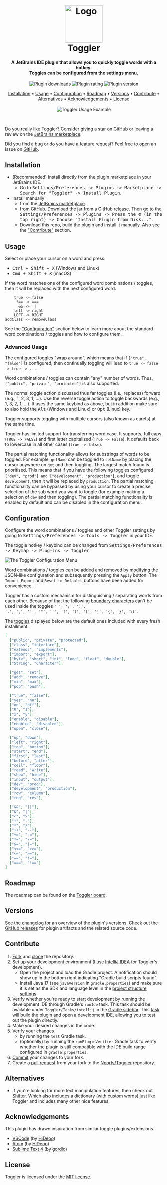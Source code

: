 <h1 align="center">
  <br>
  <a href="https://github.com/Noorts/Toggler"><img src="src/main/resources/META-INF/pluginIcon_dark.svg" width="120" height="120" alt="Logo"></a>
  <br>
  Toggler
  <br>
</h1>
<h4 align="center">
  A JetBrains IDE plugin that allows you to quickly toggle words with a hotkey.<br>
  Toggles can be configured from the settings menu.
</h4>
<p align="center">
  <a href="https://plugins.jetbrains.com/plugin/16166-toggler"><img src="https://img.shields.io/jetbrains/plugin/d/16166" alt="Plugin downloads"></a>
  <a href="https://plugins.jetbrains.com/plugin/16166-toggler"><img src="https://img.shields.io/jetbrains/plugin/r/rating/16166" alt="Plugin rating"></a>
  <a href="https://plugins.jetbrains.com/plugin/16166-toggler"><img src="https://img.shields.io/jetbrains/plugin/v/16166" alt="Plugin version"></a>
</p>
<p align="center">
  <a href="#installation">Installation</a> •
  <a href="#usage">Usage</a> •
  <a href="#configuration">Configuration</a> •
  <a href="#roadmap">Roadmap</a> •
  <a href="#versions">Versions</a> •
  <a href="#contribute">Contribute</a> •
  <a href="#alternatives">Alternatives</a> •
  <a href="#acknowledgements">Acknowledgements</a> •
  <a href="#license">License</a>
  <br><br>
  <img src="TogglerUsage.gif" alt="Toggler Usage Example">
</p>
<br>

Do you really like Toggler? Consider giving a star on [GitHub](https://github.com/Noorts/Toggler) or leaving a review on the [JetBrains marketplace](https://plugins.jetbrains.com/plugin/16166-toggler).

Did you find a bug or do you have a feature request? Feel free to open an issue on [GitHub](https://github.com/Noorts/Toggler/issues).

## Installation
- (Recommended) Install directly from the plugin marketplace in your JetBrains IDE.
  - Go to <kbd>Settings/Preferences -> Plugins -> Marketplace -> Search for "Toggler" -> Install Plugin</kbd>.
- Install manually
  - from the [JetBrains marketplace](https://plugins.jetbrains.com/plugin/16166-toggler).
  - from GitHub. Download the jar from a GitHub [release](https://github.com/Noorts/Toggler/releases).
  Then go to the <kbd>Settings/Preferences -> Plugins -> Press the ⚙️ (in the top right) -> Choose "Install Plugin from Disk..."</kbd>.
  - Download this repo, build the plugin and install it manually. Also see the ["Contribute"](#contribute) section.

## Usage
Select or place your cursor on a word and press:
- <kbd>Ctrl + Shift + X</kbd> (Windows and Linux)
- <kbd>Cmd + Shift + X</kbd> (macOS)

If the word matches one of the configured word combinations / toggles, then it will be replaced with the next configured word.

```
    true -> false
     !== -> ===
      && -> ||
    left -> right
    LEFT -> RIGHT
addClass -> removeClass
```

See the ["Configuration"](#configuration) section below to learn more about the standard word combinations / toggles and how to configure them.

### Advanced Usage
The configured toggles "wrap around", which means that if `["true", "false"]` is configured, then continually toggling will lead to `true -> false -> true -> ...`.

Word combinations / toggles can contain "any" number of words. Thus, `["public", "private", "protected"]` is also supported.

The normal toggle action discussed thus far toggles (i.e., replaces) forward (e.g., 1, 2, 3, 1, ...). Use the reverse toggle action to toggle backwards (e.g., 1, 3, 2, 1, ...). It uses the same keybind as above, but in addition make sure to also hold the <kbd>Alt</kbd> (Windows and Linux) or <kbd>Opt</kbd> (Linux) key.

Toggler supports toggling with multiple cursors (also known as carets) at the same time.

Toggler has limited support for transferring word case. It supports, full caps (`TRUE -> FALSE`) and first letter capitalized (`True -> False`). It defaults back to lowercase in all other cases (`true -> false`).

The partial matching functionality allows for substrings of words to be toggled. For example, `getName` can be toggled to `setName` by placing the cursor anywhere on `get` and then toggling. The largest match found is prioritised. This means that if you have the following toggles configured `["dev", "prod"] and ["development", "production"]`, and toggle `development`, then it will be replaced by `production`. The partial matching functionality can be bypassed by using your cursor to create a precise selection of the sub word you want to toggle (for example making a selection of `dev` and then toggling). The partial matching functionality is enabled by default and can be disabled in the configuration menu.

## Configuration
Configure the word combinations / toggles and other Toggler settings by going to <kbd>Settings/Preferences -> Tools -> Toggler</kbd> in your IDE.

The toggle hotkey / keybind can be changed from <kbd>Settings/Preferences -> Keymap -> Plug-ins -> Toggler</kbd>.

<img src="TogglerConfigurationMenu.png" alt="The Toggler Configuration Menu">

Word combinations / toggles can be added and removed by modifying the JSON-like configuration and subsequently pressing the `Apply` button. The `Import`, `Export` and `Reset to Defaults` buttons have been added for convenience.

Toggler has a custom mechanism for distinguishing / separating words from each other. Because of that the following [boundary characters](https://github.com/Noorts/Toggler/blob/master/src/main/java/core/Config.java#L11)
can't be used inside the toggles
<code>' ', ';', ':', '.', ',', '`', '"', ''', '(', ')', '[', ']', '{', '}', '\t'</code>.

The [toggles](https://github.com/Noorts/Toggler/blob/master/src/main/java/core/Config.java#L22) displayed below
are the default ones included with every fresh installment.
```JSON
[
  ["public", "private", "protected"],
  ["class", "interface"],
  ["extends", "implements"],
  ["import", "export"],
  ["byte", "short", "int", "long", "float", "double"],
  ["String", "Character"],

  ["get", "set"],
  ["add", "remove"],
  ["min", "max"],
  ["pop", "push"],

  ["true", "false"],
  ["yes", "no"],
  ["on", "off"],
  ["0", "1"],
  ["x", "y"],
  ["enable", "disable"],
  ["enabled", "disabled"],
  ["open", "close"],

  ["up", "down"],
  ["left", "right"],
  ["top", "bottom"],
  ["start", "end"],
  ["first", "last"],
  ["before", "after"],
  ["ceil", "floor"],
  ["read", "write"],
  ["show", "hide"],
  ["input", "output"],
  ["dev", "prod"],
  ["development", "production"],
  ["row", "column"],
  ["req", "res"],

  ["&&", "||"],
  ["&", "|"],
  ["<", ">"],
  ["+", "-"],
  ["*", "/"],
  ["++", "--"],
  ["+=", "-="],
  ["*=", "/="],
  ["&=", "|="],
  ["<<=", ">>="],
  ["<=", ">="],
  ["==", "!="],
  ["===", "!=="]
]
```

## Roadmap
The roadmap can be found on the [Toggler board](https://github.com/users/Noorts/projects/2).

## Versions
See the [changelog](https://github.com/Noorts/Toggler/blob/master/CHANGELOG.md) for an overview of the plugin's versions. Check out the [GitHub releases](https://github.com/Noorts/Toggler/releases) for plugin artifacts and the related source code.

## Contribute
1. [Fork](https://docs.github.com/en/get-started/quickstart/fork-a-repo) and
[clone](https://docs.github.com/en/repositories/creating-and-managing-repositories/cloning-a-repository) the repository.
2. Set up your development environment (I use [IntelliJ IDEA](https://www.jetbrains.com/idea/) for Toggler's development).
   * Open the project and load the Gradle project. A notification should show up in the bottom right indicating
"Gradle build scripts found".
   * Install Java 17 (see `javaVersion` in `gradle.properties`) and make sure it is set as the SDK and language level in the
[project structure settings](https://www.jetbrains.com/help/idea/project-settings-and-structure.html).
3. Verify whether you're ready to start development by running the development IDE through Gradle's `runIde` task.
This task should be available under `Toggler/Tasks/intellij` in
the [Gradle sidebar](https://www.jetbrains.com/help/idea/work-with-gradle-tasks.html#gradle_tasks).
This [task](https://plugins.jetbrains.com/docs/intellij/tools-gradle-intellij-plugin.html#runide-task)
will build the plugin and open a development IDE, allowing you to test out the plugin directly.
4. Make your desired changes in the code.
5. Verify your changes
   * by running the `test` Gradle task.
   * (optionally) by running the `runPluginVerifier` Gradle task to verify whether the
plugin is still compatible with the IDE build range configured in `gradle.properties`.
6. [Commit](https://github.com/git-guides/git-commit) your changes to your fork.
7. Create a [pull request](https://docs.github.com/en/pull-requests/collaborating-with-pull-requests/proposing-changes-to-your-work-with-pull-requests/creating-a-pull-request-from-a-fork)
from your fork to the [Noorts/Toggler](https://github.com/Noorts/Toggler) repository.

## Alternatives
- If you're looking for more text manipulation features, then check out [Shifter](https://plugins.jetbrains.com/plugin/6149-shifter). Which also includes a dictionary (with custom words) just like Toggler and includes many other nice features.

## Acknowledgements
This plugin has drawn inspiration from similar toggle plugins/extensions.
- <a href="https://marketplace.visualstudio.com/items?itemName=hideoo.toggler">VSCode</a> (by <a href="https://github.com/HiDeoo">HiDeoo</a>)
- <a href="https://atom.io/packages/toggler">Atom</a> (by <a href="https://github.com/HiDeoo">HiDeoo</a>)
- <a href="https://github.com/gordio/ToggleWords">Sublime Text 4</a> (by <a href="https://github.com/gordio">gordio</a>)

## License
Toggler is licensed under the [MIT license](LICENSE.md).
